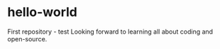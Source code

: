 # hello-world
First repository - test
Looking forward to learning all about coding and open-source.
